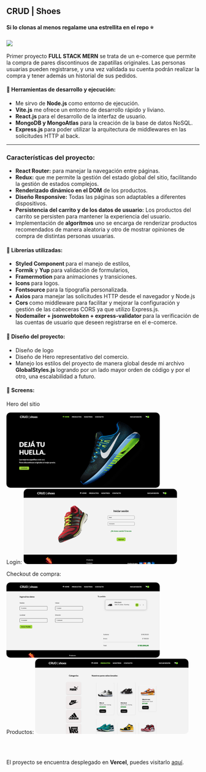 
<h2 align="start">CRUD | Shoes</h2> 

<h4 align="start">Si lo clonas al menos regalame una estrellita en el repo ⭐️ </h4> 

<p align="start">
<img width="500px"  src="https://skillicons.dev/icons?i=html,css,js,react,redux,vite,nodejs,mongodb,express,styledcomponents,git,github,ps,perline=10"  />
</p>

Primer proyecto <strong> FULL STACK MERN</strong> se trata de un e-comerce que permite la compra de pares discontinuos de zapatillas originales. Las personas usuarias pueden registrarse, y una vez validada su cuenta podrán realizar la compra y tener además un historial de sus pedidos.

<h4>&#128640;  Herramientas de desarrollo y ejecución:</h4>


-   Me sirvo de <strong> Node.js </strong> como entorno de ejecución.  
- <strong> Vite.js</strong> me ofrece un entorno de desarrollo  rápido y liviano. 
- <strong> React.js </strong> para el desarrollo de la interfaz de usuario. 
- <strong> MongoDB y MongoAtlas</strong> para la creación de la base de datos NoSQL.
- <strong> Express.js </strong> para poder utilizar la arquitectura de middlewares en las solicitudes HTTP al back. 


<hr>

<h3>Características del proyecto:</h3>

- <b>  React Router:</b> para manejar la navegación entre páginas.
- <b> Redux:</b> que me permite la gestión del estado global del sitio, facilitando la gestión de estados complejos.
- <b>Renderizado dinámico en el DOM</b> de los productos.
- <b>Diseño Responsive:</b> Todas las páginas son adaptables a diferentes dispositivos.
- <b>Persistencia del carrito y de los datos de usuario:</b> Los productos del carrito se persisten para mantener la experiencia del usuario.
- Implementación de <b>algorítmos</b> uno se encarga de renderizar productos recomendados de manera aleatoria y otro de mostrar opiniones de compra de distintas personas usuarias.



<h4>&#128193; Librerías utilizadas:</h4> 

- <strong> Styled Component </strong> para el manejo de estilos,
- <strong> Formik </strong> y <strong> Yup </strong> para validación de formularios,  
- <strong> Framermotion </strong> para animaciones y transiciones. 
- <strong> Icons </strong> para logos. 
- <strong> Fontsource </strong> para la tipografía personalizada.
- <strong> Axios </strong> para manejar las solicitudes HTTP desde el navegador y Node.js
- <strong> Cors </strong> como middleware para facilitar y mejorar la configuración y gestión de las cabeceras CORS ya que utilizo Express.js.
- <strong> Nodemailer + jsonwebtoken + express-validator </strong> para la verificación de las cuentas de usuario que deseen registrarse en el e-comerce.



<h4>&#129309; Diseño del proyecto:</h4>

- Diseño de logo
- Diseño de Hero representativo del comercio. 
- Manejo los estilos del proyecto de manera global desde mi archivo <strong> GlobalStyles.js </strong> logrando por un lado mayor orden de código y por el otro, una escalabilidad a futuro.

<h4>&#128248; Screens:</h4>

Hero del sitio

<img src="./src/screensToReadme/Hero.png" alt="Landing Page" style="max-width: 400px; border-radius: 10px;">

<br>
Login:


<img src="./src/screensToReadme/Login.png" alt="Landing Page" style="max-width: 400px; border-radius: 10px;">

<br>

Checkout de compra:

<img src="./src//screensToReadme/CheckOut.png" alt="Landing Page" style="max-width: 400px; border-radius: 10px;">

<br>
Productos:

<img src="./src//screensToReadme/Products.png" alt="Landing Page" style="max-width: 400px; border-radius: 10px;">


<br><br>

El proyecto se encuentra desplegado en <b>Vercel</b>, puedes visitarlo <a href="https://crud-shoes.vercel.app/" target="_blank" >aquí</a>.


